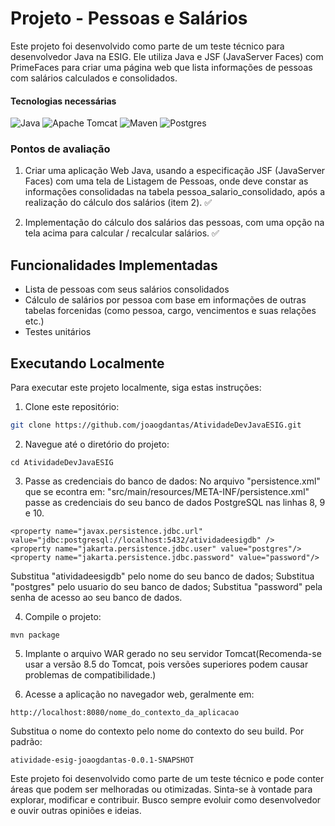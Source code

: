 # Projeto - Pessoas e Salários

Este projeto foi desenvolvido como parte de um teste técnico para desenvolvedor Java na ESIG. Ele utiliza Java e JSF (JavaServer Faces) com PrimeFaces para criar uma página web que lista informações de pessoas com salários calculados e consolidados.

#### Tecnologias necessárias
![Java](https://img.shields.io/badge/Java-ED8B00?style=for-the-badge&logo=openjdk&logoColor=white)
![Apache Tomcat](https://img.shields.io/badge/tomcat-000000?style=for-the-badge&logo=apache&logoColor=white)
![Maven](https://img.shields.io/badge/Apache%20Maven-C71A36?style=for-the-badge&logo=Apache%20Maven&logoColor=white)
![Postgres](https://img.shields.io/badge/PostgreSQL-316192?style=for-the-badge&logo=postgresql&logoColor=white)

### Pontos de avaliação
1. Criar uma aplicação Web Java, usando a especificação JSF (JavaServer Faces)
com uma tela de Listagem de Pessoas, onde deve constar as informações
consolidadas na tabela pessoa_salario_consolidado, após a realização do cálculo
dos salários (item 2). :white_check_mark:

2. Implementação do cálculo dos salários das pessoas, com uma opção na tela acima
para calcular / recalcular salários. :white_check_mark:

## Funcionalidades Implementadas

- Lista de pessoas com seus salários consolidados
- Cálculo de salários por pessoa com base em informações de outras tabelas forcenidas (como pessoa, cargo, vencimentos e suas relações etc.)
- Testes unitários

## Executando Localmente

Para executar este projeto localmente, siga estas instruções:

1. Clone este repositório:

```bash
git clone https://github.com/joaogdantas/AtividadeDevJavaESIG.git
```

2. Navegue até o diretório do projeto:
```
cd AtividadeDevJavaESIG
```

3. Passe as credenciais do banco de dados:
No arquivo "persistence.xml" que se econtra em: "src/main/resources/META-INF/persistence.xml" passe as credenciais do seu banco de dados PostgreSQL nas linhas 8, 9 e 10.
```
<property name="javax.persistence.jdbc.url" value="jdbc:postgresql://localhost:5432/atividadeesigdb" />
<property name="jakarta.persistence.jdbc.user" value="postgres"/>
<property name="jakarta.persistence.jdbc.password" value="password"/>
```
Substitua "atividadeesigdb" pelo nome do seu banco de dados;
Substitua "postgres" pelo usuario do seu banco de dados;
Substitua "password" pela senha de acesso ao seu banco de dados.

4. Compile o projeto:
```
mvn package
```

5. Implante o arquivo WAR gerado no seu servidor Tomcat(Recomenda-se usar a versão 8.5 do Tomcat, pois versões superiores podem causar problemas de compatibilidade.)

6. Acesse a aplicação no navegador web, geralmente em:
```
http://localhost:8080/nome_do_contexto_da_aplicacao
```

Substitua o nome do contexto pelo nome do contexto do seu build. Por padrão: 
```
atividade-esig-joaogdantas-0.0.1-SNAPSHOT
```

Este projeto foi desenvolvido como parte de um teste técnico e pode conter áreas que podem ser melhoradas ou otimizadas. Sinta-se à vontade para explorar, modificar e contribuir. Busco sempre evoluir como desenvolvedor e ouvir outras opiniões e ideias.